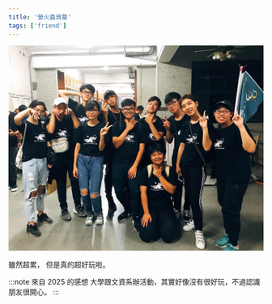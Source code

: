 ```yaml
---
title: '營火蟲資墓'
tags: ['friend']
---
```

![img](./img_ig/201710/001.jpg)

雖然超累，
但是真的超好玩啦。

:::note 來自 2025 的感想
大學跟文資系辦活動，其實好像沒有很好玩，不過認識朋友很開心。
:::